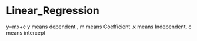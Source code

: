 # Linear_Regression
y=mx+c
y means dependent , m means Coefficient ,x means Independent, c means intercept
